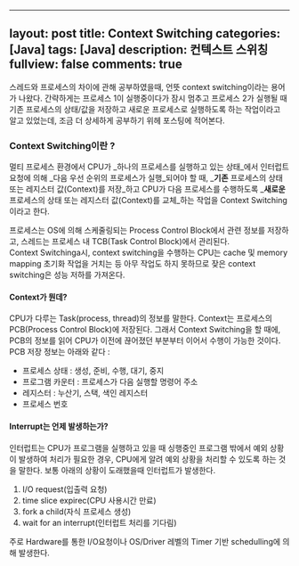 
---
layout: post
title: Context Switching
categories: [Java]
tags: [Java]
description: 컨텍스트 스위칭
fullview: false
comments: true
---
스레드와 프로세스의 차이에 관해 공부하였을때, 언뜻 context switching이라는 용어가 나왔다. 간략하게는  프로세스 1이 실행중이다가 잠시 멈추고 프로세스 2가 실행될 때 기존 프로세스의 상태/값을 저장하고 새로운 프로세스로 실행하도록 하는 작업이라고 알고 있었는데, 조금 더 상세하게 공부하기 위헤 포스팅에 적어본다.

### Context Switching이란 ? 
멀티 프로세스 환경에서 CPU가 _하나의 프로세스를 실행하고 있는 상태_에서 인터럽트 요청에 의해 _다음 우선 순위의 프로세스가 실행_되어야 할 때, _**기존** 프로세스의 상태 또는 레지스터 값(Context)를 저장_하고 CPU가 다음 프로세스를 수행하도록 _**새로운** 프로세스의 상태 또는 레지스터 값(Context)를 교체_하는 작업을 Context Switching이라고 한다.

프로세스는 OS에 의해 스케줄링되는 Process Control Block에서 관련 정보를 저장하고, 스레드는 프로세스 내 TCB(Task Control Block)에서 관리된다.  
Context Switchinga시, context switching을 수행하는 CPU는 cache 및 memory mapping 초기화 작업을 거치는 등 아무 작업도 하지 못하므로 잦은 context switching은 성능 저하를 가져온다.  

#### Context가 뭔데?
CPU가 다루는 Task(process, thread)의 정보를 말한다. Context는 프로세스의 PCB(Process Control Block)에 저장된다. 그래서 Context Switching을 할 때에, PCB의 정보를 읽어 CPU가 이전에 끊어졌던 부분부터 이어서 수행이 가능한 것이다.  
PCB 저장 정보는 아래와 같다 :
+  프로세스 상태 : 생성, 준비, 수행, 대기, 중지 
+  프로그램 카운터 : 프로세스가 다음 실행할 명령어 주소  
+  레지스터 : 누산기, 스택, 색인 레지스터 
+  프로세스 번호  


#### Interrupt는 언제 발생하는가?
인터럽트는 CPU가 프로그램을 실행하고 있을 때 싱행중인 프로그램 밖에서 예외 상황이 발생하여 처리가 필요한 경우, CPU에게 알려 예외 상황을 처리할 수 있도록 하는 것을 말한다. 보통 아래의 상황이 도래했을때 인터럽트가 발생한다.  
1. I/O request(입출력 요청) 
2. time slice expirec(CPU 사용시간 만료)  
3. fork a child(자식 프로세스 생성)  
4. wait for an interrupt(인터럽트 처리를 기다림)

주로 Hardware를 통한 I/O요청이나 OS/Driver 레벨의 Timer 기반 schedulling에 의해 발생한다.